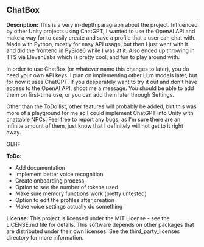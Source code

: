 ## ChatBox

**Description:**
This is a very in-depth paragraph about the project.
Influenced by other Unity projects using ChatGPT, I wanted to use the OpenAI API and make a 
way for to easily create and save a profile that a user can chat with. Made with Python, mostly
 for easy API usage, but then I just went with it and did the frontend in PySide6 while I was at it.
Also ended up throwing in TTS via ElevenLabs which is pretty cool, and fun to play around with.

In order to use ChatBox (or whatever name this changes to later), you do need your own API keys. 
I plan on implementing other LLm models later, but for now it uses ChatGPT. If you desperately want to 
try it out and don't have access to the OpenAI API, shoot me a message. You should be able to add them
on first-time use, or you can add them later through Settings.

Other than the ToDo list, other features will probably be added, but this was more of a playground for me
so I could implement ChatGPT into Unity with chattable NPCs. Feel free to report any bugs, as I'm sure
there are an infinite amount of them, just know that I definitely will not get to it right away.

GLHF


**ToDo:**
- Add documentation
- Implement better voice recognition
- Create onboarding process
- Option to see the number of tokens used
- Make sure memory functions work (pretty untested)
- Option to edit the profiles after creation
- Make voice settings actually do something



**License:**
This project is licensed under the MIT License - see the LICENSE.md file for details. This software depends on other packages that are distributed under their own licenses. See the third_party_licenses directory for more information.